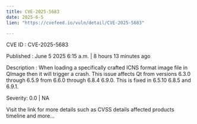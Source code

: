```yaml
---
title: CVE-2025-5683
date: 2025-6-5
lien: "https://cvefeed.io/vuln/detail/CVE-2025-5683"

---
```


CVE ID : CVE-2025-5683

Published :  June 5
2025
6:15 a.m. | 8 hours
13 minutes ago

Description : When loading a specifically crafted ICNS format image file in QImage then it will trigger a crash. This issue affects Qt from versions 6.3.0 through 6.5.9
from 6.6.0 through 6.8.4
6.9.0. This is fixed in 6.5.10
6.8.5 and 6.9.1.

Severity: 0.0 | NA

Visit the link for more details
such as CVSS details
affected products
timeline
and more...
